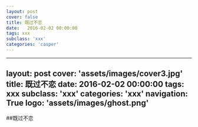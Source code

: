 ```yaml
---
layout: post
cover: false
title: 既过不恋
date:   2016-02-02 00:00:00
tags: xxx
subclass: 'xxx'
categories: 'casper'
---
```



---
layout: post
cover: 'assets/images/cover3.jpg'
title: 既过不恋
date:   2016-02-02 00:00:00
tags: xxx
subclass: 'xxx'
categories: 'xxx'
navigation: True
logo: 'assets/images/ghost.png'
---
##既过不恋

